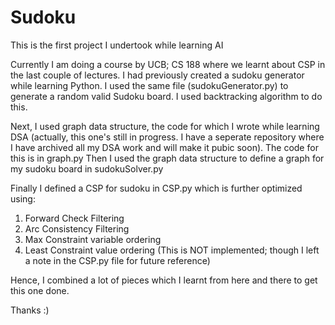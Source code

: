 # Sudoku
This is the first project I undertook while learning AI

Currently I am doing a course by UCB; CS 188 where we learnt about CSP in the last couple of lectures. I had previously
created a sudoku generator while learning Python. I used the same file (sudokuGenerator.py) to generate a random valid Sudoku
board. I used backtracking algorithm to do this.

Next, I used graph data structure, the code for which I wrote while learning DSA (actually, this one's still in progress. I
have a seperate repository where I have archived all my DSA work and will make it pubic soon). The code for this is in graph.py
Then I used the graph data structure to define a graph for my sudoku board in sudokuSolver.py

Finally I defined a CSP for sudoku in CSP.py which is further optimized using:
1. Forward Check Filtering
2. Arc Consistency Filtering
3. Max Constraint variable ordering
4. Least Constraint value ordering (This is NOT implemented; though I left a note in the CSP.py file for future reference)

Hence, I combined a lot of pieces which I learnt from here and there to get this one done.

Thanks :)
